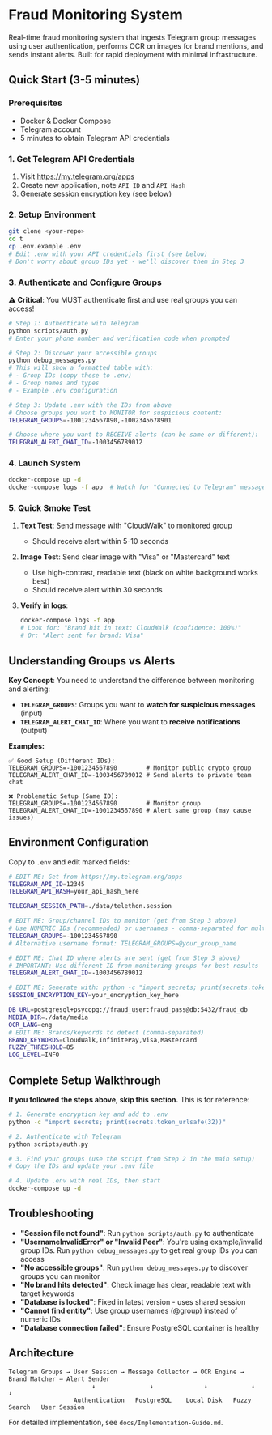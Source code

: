 # Fraud Monitoring System

Real-time fraud monitoring system that ingests Telegram group messages using user authentication, performs OCR on images for brand mentions, and sends instant alerts. Built for rapid deployment with minimal infrastructure.

## Quick Start (3-5 minutes)

### Prerequisites
- Docker & Docker Compose
- Telegram account
- 5 minutes to obtain Telegram API credentials

### 1. Get Telegram API Credentials

1. Visit https://my.telegram.org/apps
2. Create new application, note `API ID` and `API Hash`
3. Generate session encryption key (see below)

### 2. Setup Environment

```bash
git clone <your-repo>
cd t
cp .env.example .env
# Edit .env with your API credentials first (see below)
# Don't worry about group IDs yet - we'll discover them in Step 3
```

### 3. Authenticate and Configure Groups

**⚠️ Critical**: You MUST authenticate first and use real groups you can access!

```bash
# Step 1: Authenticate with Telegram
python scripts/auth.py
# Enter your phone number and verification code when prompted

# Step 2: Discover your accessible groups
python debug_messages.py
# This will show a formatted table with:
# - Group IDs (copy these to .env)
# - Group names and types
# - Example .env configuration

# Step 3: Update .env with the IDs from above
# Choose groups you want to MONITOR for suspicious content:
TELEGRAM_GROUPS=-1001234567890,-1002345678901

# Choose where you want to RECEIVE alerts (can be same or different):
TELEGRAM_ALERT_CHAT_ID=-1003456789012
```

### 4. Launch System

```bash
docker-compose up -d
docker-compose logs -f app  # Watch for "Connected to Telegram" message
```

### 5. Quick Smoke Test

1. **Text Test**: Send message with "CloudWalk" to monitored group
   - Should receive alert within 5-10 seconds

2. **Image Test**: Send clear image with "Visa" or "Mastercard" text
   - Use high-contrast, readable text (black on white background works best)
   - Should receive alert within 30 seconds

3. **Verify in logs**:
   ```bash
   docker-compose logs -f app
   # Look for: "Brand hit in text: CloudWalk (confidence: 100%)"
   # Or: "Alert sent for brand: Visa"
   ```

## Understanding Groups vs Alerts

**Key Concept**: You need to understand the difference between monitoring and alerting:

- **`TELEGRAM_GROUPS`**: Groups you want to **watch for suspicious messages** (input)
- **`TELEGRAM_ALERT_CHAT_ID`**: Where you want to **receive notifications** (output)

**Examples:**
```
✅ Good Setup (Different IDs):
TELEGRAM_GROUPS=-1001234567890        # Monitor public crypto group
TELEGRAM_ALERT_CHAT_ID=-1003456789012 # Send alerts to private team chat

❌ Problematic Setup (Same ID):
TELEGRAM_GROUPS=-1001234567890        # Monitor group
TELEGRAM_ALERT_CHAT_ID=-1001234567890 # Alert same group (may cause issues)
```

## Environment Configuration

Copy to `.env` and edit marked fields:

```bash
# EDIT ME: Get from https://my.telegram.org/apps
TELEGRAM_API_ID=12345
TELEGRAM_API_HASH=your_api_hash_here

TELEGRAM_SESSION_PATH=./data/telethon.session

# EDIT ME: Group/channel IDs to monitor (get from Step 3 above)
# Use NUMERIC IDs (recommended) or usernames - comma-separated for multiple
TELEGRAM_GROUPS=-1001234567890
# Alternative username format: TELEGRAM_GROUPS=@your_group_name

# EDIT ME: Chat ID where alerts are sent (get from Step 3 above)
# IMPORTANT: Use different ID from monitoring groups for best results
TELEGRAM_ALERT_CHAT_ID=-1003456789012

# EDIT ME: Generate with: python -c "import secrets; print(secrets.token_urlsafe(32))"
SESSION_ENCRYPTION_KEY=your_encryption_key_here

DB_URL=postgresql+psycopg://fraud_user:fraud_pass@db:5432/fraud_db
MEDIA_DIR=./data/media
OCR_LANG=eng
# EDIT ME: Brands/keywords to detect (comma-separated)
BRAND_KEYWORDS=CloudWalk,InfinitePay,Visa,Mastercard
FUZZY_THRESHOLD=85
LOG_LEVEL=INFO
```

## Complete Setup Walkthrough

**If you followed the steps above, skip this section.** This is for reference:

```bash
# 1. Generate encryption key and add to .env
python -c "import secrets; print(secrets.token_urlsafe(32))"

# 2. Authenticate with Telegram
python scripts/auth.py

# 3. Find your groups (use the script from Step 2 in the main setup)
# Copy the IDs and update your .env file

# 4. Update .env with real IDs, then start
docker-compose up -d
```

## Troubleshooting

- **"Session file not found"**: Run `python scripts/auth.py` to authenticate
- **"UsernameInvalidError" or "Invalid Peer"**: You're using example/invalid group IDs. Run `python debug_messages.py` to get real group IDs you can access
- **"No accessible groups"**: Run `python debug_messages.py` to discover groups you can monitor
- **"No brand hits detected"**: Check image has clear, readable text with target keywords
- **"Database is locked"**: Fixed in latest version - uses shared session
- **"Cannot find entity"**: Use group usernames (@group) instead of numeric IDs
- **"Database connection failed"**: Ensure PostgreSQL container is healthy

## Architecture

```
Telegram Groups → User Session → Message Collector → OCR Engine → Brand Matcher → Alert Sender
                       ↓               ↓              ↓            ↓             ↓
                  Authentication   PostgreSQL    Local Disk   Fuzzy Search   User Session
```

For detailed implementation, see `docs/Implementation-Guide.md`.